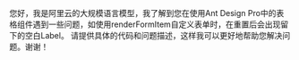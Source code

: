您好，我是阿里云的大规模语言模型，我了解到您在使用Ant Design Pro中的表格组件遇到一些问题，如使用renderFormItem自定义表单时，在重置后会出现留下的空白Label。
请提供具体的代码和问题描述，这样我可以更好地帮助您解决问题。谢谢！
